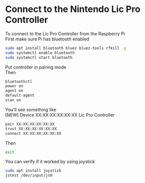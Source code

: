 # Connect to the Nintendo Lic Pro Controller
To connect to the Lic Pro Controller from the Raspberry Pi <br>
First make sure Pi has bluetooth enabled <br>
```bash
sudo apt install bluetooth bluez bluez-tools rfkill -y
sudo systemctl enable bluetooth
sudo systemctl start bluetooth
```

Put controller in pairing mode  <br>
Then <br>
```bash
bluetoothctl
power on
agent on
default-agent
scan on
```

You'll see something like  <br>
[NEW] Device XX:XX:XX:XX:XX:XX Lic Pro Controller <br>

```bash
pair XX:XX:XX:XX:XX:XX
trust XX:XX:XX:XX:XX:XX
connect XX:XX:XX:XX:XX:XX
```

Then <br>
```bash
exit
```

You can verify if it worked by using joystick <br>
```bash
sudo apt install joystick
jstest /dev/input/js0
```
